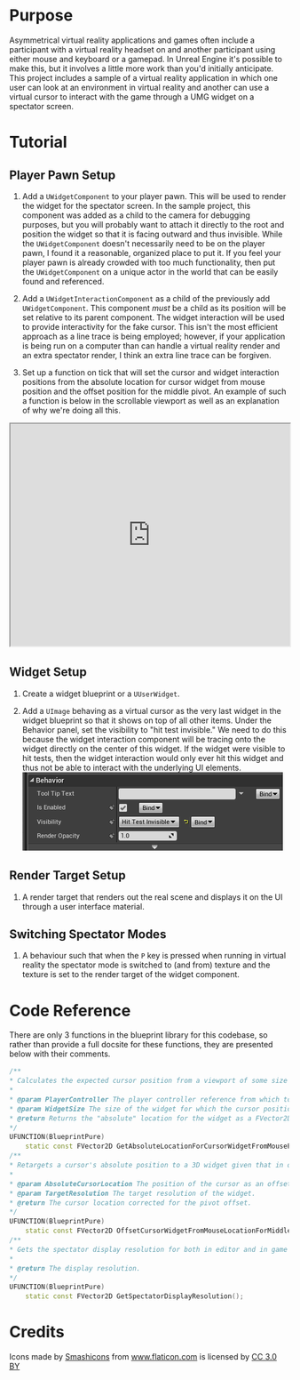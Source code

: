 # Purpose

Asymmetrical virtual reality applications and games often include a participant with a virtual reality headset on and another participant using either mouse and keyboard or a gamepad.
In Unreal Engine it's possible to make this, but it involves a little more work than you'd initially anticipate.
This project includes a sample of a virtual reality application in which one user can look at an environment in virtual reality and another can use a virtual cursor to interact with the game through a UMG widget on a spectator screen.

# Tutorial

## Player Pawn Setup

1. Add a `UWidgetComponent` to your player pawn.
   This will be used to render the widget for the spectator screen.
   In the sample project, this component was added as a child to the camera for debugging purposes, but you will probably want to attach it directly to the root and position the widget so that it is facing outward and thus invisible.
   While the `UWidgetComponent` doesn't necessarily need to be on the player pawn, I found it a reasonable, organized place to put it.
   If you feel your player pawn is already crowded with too much functionality, then put the `UWidgetComponent` on a unique actor in the world that can be easily found and referenced.

1. Add a `UWidgetInteractionComponent` as a child of the previously add `UWidgetComponent`.
   This component *must* be a child as its position will be set relative to its parent component.
   The widget interaction will be used to provide interactivity for the fake cursor.
   This isn't the most efficient approach as a line trace is being employed; however, if your application is being run on a computer than can handle a virtual reality render and an extra spectator render, I think an extra line trace can be forgiven.

1. Set up a function on tick that will set the cursor and widget interaction positions from the absolute location for cursor widget from mouse position and the offset position for the middle pivot.
   An example of such a function is below in the scrollable viewport as well as an explanation of why we're doing all this.

<iframe src="https://blueprintue.com/render/y5q-09au" scrolling="no" width=100% height=400px></iframe>

## Widget Setup

1. Create a widget blueprint or a `UUserWidget`.

1. Add a `UImage` behaving as a virtual cursor as the very last widget in the widget blueprint so that it shows on top of all other items. 
   Under the Behavior panel, set the visibility to "hit test invisible."
   We need to do this because the widget interaction component will be tracing onto the widget directly on the center of this widget.
   If the widget were visible to hit tests, then the widget interaction would only ever hit this widget and thus not be able to interact with the underlying UI elements.
   ![logo](_media/hit_test_invisible.png)

## Render Target Setup

1. A render target that renders out the real scene and displays it on the UI through a user interface material.

## Switching Spectator Modes

1. A behaviour such that when the `P` key is pressed when running in virtual reality the spectator mode is switched to (and from) texture and the texture is set to the render target of the widget component.

# Code Reference

There are only 3 functions in the blueprint library for this codebase, so rather than provide a full docsite for these functions, they are presented below with their comments.

```cpp
/**
* Calculates the expected cursor position from a viewport of some size to a widget of some size.
*
* @param PlayerController The player controller reference from which to get the mouse position.
* @param WidgetSize The size of the widget for which the cursor position should be calculated.
* @return Returns the "absolute" location for the widget as a FVector2D offset from the widget origin of 0,0 (top left corner).
*/
UFUNCTION(BlueprintPure)
	static const FVector2D GetAbsoluteLocationForCursorWidgetFromMousePosition(class APlayerController* PlayerController, const FVector2D WidgetSize);
/**
* Retargets a cursor's absolute position to a 3D widget given that in order for widget interaction to work correctly, the widget component should have a pivot of (0.5, 0.5).
*
* @param AbsoluteCursorLocation The position of the cursor as an offset from the widget origin.
* @param TargetResolution The target resolution of the widget.
* @return The cursor location corrected for the pivot offset.
*/
UFUNCTION(BlueprintPure)
	static const FVector2D OffsetCursorWidgetFromMouseLocationForMiddlePivot(const FVector2D AbsoluteCursorLocation, const FVector2D TargetResolution = FVector2D(1920.f, 1080.f));
/**
* Gets the spectator display resolution for both in editor and in game
*
* @return The display resolution.
*/
UFUNCTION(BlueprintPure)
	static const FVector2D GetSpectatorDisplayResolution();
```

# Credits

<div>Icons made by <a href="https://www.flaticon.com/authors/smashicons" title="Smashicons">Smashicons</a> from <a href="https://www.flaticon.com/" 			    title="Flaticon">www.flaticon.com</a> is licensed by <a href="http://creativecommons.org/licenses/by/3.0/" 			    title="Creative Commons BY 3.0" target="_blank">CC 3.0 BY</a></div>
